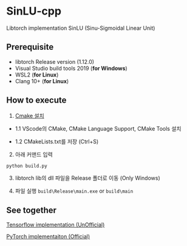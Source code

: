 # SinLU-cpp

Libtorch implementation SinLU (Sinu-Sigmoidal Linear Unit)

## Prerequisite

- libtorch Release version (1.12.0)
- Visual Studio build tools 2019 (**for Windows**)
- WSL2 (**for Linux**)
- Clang 10+ (**for Linux**)

## How to execute 
1. [Cmake 설치](https://cmake.org/download/)

- 1.1 VScode의 CMake, CMake Language Support, CMake Tools 설치

- 1.2 CMakeLists.txt를 저장 (Ctrl+S)

2. 아래 커맨드 입력 

```python build.py```

3. libtorch lib의 dll 파일을 Release 폴더로 이동 (Only Windows)

4. 파일 실행 ```build\Release\main.exe``` or ```build\main```

## See together

[Tensorflow implementation (UnOfficial)](https://github.com/kaintels/SinLU-tf)

[PyTorch implementaiton (Official)](https://github.com/ashis0013/SinLU)